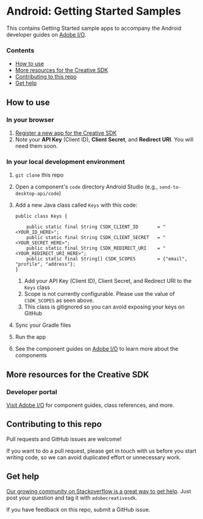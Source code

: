 # Android: Getting Started Samples

This contains Getting Started sample apps to accompany the Android developer guides on [Adobe I/O](https://www.adobe.io/apis/creativecloud/creativesdk.html).


### Contents

- [How to use](#how-to)
- [More resources for the Creative SDK](#resources)
- [Contributing to this repo](#contributing)
- [Get help](#get-help)

<a name="how-to"></a>
## How to use

### In your browser

1. [Register a new app for the Creative SDK](https://adobe.io/console)
1. Note your **API Key** (Client ID), **Client Secret**, and **Redirect URI**. You will need them soon.

### In your local development environment

1. `git clone` this repo
1. Open a component's `code` directory Android Studio (e.g., `send-to-desktop-api/code`)
1. Add a new Java class called `Keys` with this code:  

	```
    public class Keys {

	    public static final String CSDK_CLIENT_ID       = "<YOUR_ID_HERE>";
	    public static final String CSDK_CLIENT_SECRET   = "<YOUR_SECRET_HERE>";
	    public static final String CSDK_REDIRECT_URI    = "<YOUR_REDIRECT_URI_HERE>";
		public static final String[] CSDK_SCOPES        = {"email", "profile", "address"};
	}
	```

    1. Add your API Key (Client ID), Client Secret, and Redirect URI to the `Keys` class
    1. Scope is not currently configurable. Please use the value of `CSDK_SCOPES` as seen above.
    1. This class is gitignored so you can avoid exposing your keys on GitHub
1. Sync your Gradle files
1. Run the app
1. See the component guides on [Adobe I/O](https://www.adobe.io/apis/creativecloud/creativesdk.html) to learn more about the components

<a name="resources"></a>
## More resources for the Creative SDK

### Developer portal

[Visit Adobe I/O](https://www.adobe.io/apis/creativecloud/creativesdk.html) for component guides, class references, and more.


<a name="contributing"></a>
## Contributing to this repo

Pull requests and GitHub issues are welcome!

If you want to do a pull request, please get in touch with us before you start writing code, so we can avoid duplicated effort or unnecessary work.

<a name="get-help"></a>
## Get help

[Our growing community on Stackoverflow is a great way to get help](https://stackoverflow.com/questions/tagged/adobecreativesdk). Just post your question and tag it with `adobecreativesdk`.

If you have feedback on this repo, submit a GitHub issue.
